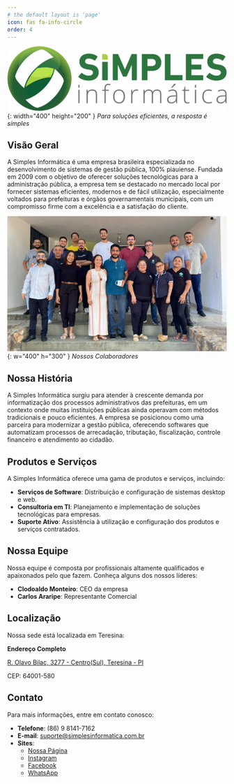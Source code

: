 ```yaml
---
# the default layout is 'page'
icon: fas fa-info-circle
order: 4
---
```


![Logo da empresa](/assets/img/about_us/logo_simples_nome_direita.png){: width="400" height="200" }
_Para soluções eficientes, a resposta é simples_

## Visão Geral

A Simples Informática é uma empresa brasileira especializada no desenvolvimento de sistemas de gestão pública, 100% piauiense. Fundada em 2009 com o objetivo de oferecer soluções tecnológicas para a administração pública, a empresa tem se destacado no mercado local por fornecer sistemas eficientes, modernos e de fácil utilização, especialmente voltados para prefeituras e órgãos governamentais municipais, com um compromisso firme com a excelência e a satisfação do cliente.

![Colaboradores da empresa](/assets/img/about_us/equipe-simples.jpeg){: w="400" h="300" }
_Nossos Colaboradores_

## Nossa História

A Simples Informática surgiu para atender à crescente demanda por informatização dos processos administrativos das prefeituras, em um contexto onde muitas instituições públicas ainda operavam com métodos tradicionais e pouco eficientes. A empresa se posicionou como uma parceira para modernizar a gestão pública, oferecendo softwares que automatizam processos de arrecadação, tributação, fiscalização, controle financeiro e atendimento ao cidadão.

## Produtos e Serviços

A Simples Informática oferece uma gama de produtos e serviços, incluindo:

- **Serviços de Software**: Distribuição e configuração de sistemas desktop e web.
- **Consultoria em TI**: Planejamento e implementação de soluções tecnológicas para empresas.
- **Suporte Ativo**: Assistência à utilização e configuração dos produtos e serviços contratados.

## Nossa Equipe

Nossa equipe é composta por profissionais altamente qualificados e apaixonados pelo que fazem. Conheça alguns dos nossos líderes:

- **Clodoaldo Monteiro**: CEO da empresa  
- **Carlos Araripe**: Representante Comercial

## Localização

Nossa sede está localizada em Teresina:

**Endereço Completo** 

<a href="https://www.google.com/maps/place/Simples+Inform%C3%A1tica+e+Consultoria+Ltda./@-5.08628,-42.7977693,17z/data=!4m14!1m7!3m6!1s0x78e37698a8dc805:0x90116a57714822fd!2sSimples+Inform%C3%A1tica+e+Consultoria+Ltda.!8m2!3d-5.08628!4d-42.7951944!16s%2Fg%2F1tff7t" target="_blank">
<i class="fa-solid fa-map-pin"></i>
R. Olavo Bilac, 3277 - Centro(Sul), Teresina - PI
</a>

CEP: 64001-580

## Contato

Para mais informações, entre em contato conosco:
- **Telefone**: (86) 9 8141-7162  
- **E-mail**: suporte@simplesinformatica.com.br  
- **Sites**: 
    - <a href="https://www.simplesinformatica.com.br" target="_blank">
        <i class="fa-solid fa-globe"></i> Nossa Página</a>
    - <a href="https://www.instagram.com/simples.informatica/" target="_blank">
        <i class="fa-brands fa-instagram"></i> Instagram</a>
    - <a href="https://www.facebook.com/people/Simples-Inform%C3%A1tica-e-Consultoria-Ltda/100066360412880/" target="_blank">
        <i class="fa-brands fa-facebook"></i> Facebook</a>
    - <a href="https://api.whatsapp.com/send?phone=5586981417162&text=Ol%C3%A1%20%5BNome%20e%20Munic%C3%ADpio%5D,%20preciso%20de%20ajuda%20com%20%5Bdescri%C3%A7%C3%A3o%20breve%20do%20problema%5D.%20Voc%C3%AAs%20poderiam%20me%20orientar%20sobre%20como%20resolver%20ou%20i" target="_blank">
        <i class="fa-brands fa-whatsapp"></i> WhatsApp</a>

<!-- > Add Markdown syntax content to file `_tabs/about.md`{: .filepath } and it will show up on this page.
{: .prompt-tip } -->
